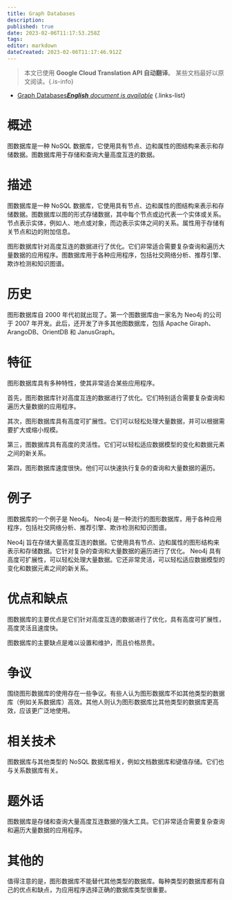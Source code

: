```yaml
---
title: Graph Databases
description: 
published: true
date: 2023-02-06T11:17:53.258Z
tags: 
editor: markdown
dateCreated: 2023-02-06T11:17:46.912Z
---
```


> 本文已使用 **Google Cloud Translation API 自动翻译**。
某些文档最好以原文阅读。{.is-info}



- [Graph Databases***English** document is available*](/en/Knowledge-base/Dictionary/graph-databases)
{.links-list}


# 概述
图数据库是一种 NoSQL 数据库，它使用具有节点、边和属性的图结构来表示和存储数据。图数据库用于存储和查询大量高度互连的数据。

# 描述
图数据库是一种 NoSQL 数据库，它使用具有节点、边和属性的图结构来表示和存储数据。图数据库以图的形式存储数据，其中每个节点或边代表一个实体或关系。节点表示实体，例如人、地点或对象，而边表示实体之间的关系。属性用于存储有关节点和边的附加信息。

图形数据库针对高度互连的数据进行了优化。它们非常适合需要复杂查询和遍历大量数据的应用程序。图数据库用于各种应用程序，包括社交网络分析、推荐引擎、欺诈检测和知识图谱。

# 历史
图形数据库自 2000 年代初就出现了。第一个图数据库由一家名为 Neo4j 的公司于 2007 年开发。此后，还开发了许多其他图数据库，包括 Apache Giraph、ArangoDB、OrientDB 和 JanusGraph。

# 特征
图形数据库具有多种特性，使其非常适合某些应用程序。

首先，图形数据库针对高度互连的数据进行了优化。它们特别适合需要复杂查询和遍历大量数据的应用程序。

其次，图形数据库具有高度可扩展性。它们可以轻松处理大量数据，并可以根据需要扩大或缩小规模。

第三，图数据库具有高度的灵活性。它们可以轻松适应数据模型的变化和数据元素之间的新关系。

第四，图形数据库速度很快。他们可以快速执行复杂的查询和大量数据的遍历。

# 例子
图数据库的一个例子是 Neo4j。 Neo4j 是一种流行的图形数据库，用于各种应用程序，包括社交网络分析、推荐引擎、欺诈检测和知识图谱。

Neo4j 旨在存储大量高度互连的数据。它使用具有节点、边和属性的图形结构来表示和存储数据。它针对复杂的查询和大量数据的遍历进行了优化。 Neo4j 具有高度可扩展性，可以轻松处理大量数据。它还非常灵活，可以轻松适应数据模型的变化和数据元素之间的新关系。

# 优点和缺点
图数据库的主要优点是它们针对高度互连的数据进行了优化，具有高度可扩展性，高度灵活且速度快。

图数据库的主要缺点是难以设置和维护，而且价格昂贵。

# 争议
围绕图形数据库的使用存在一些争议。有些人认为图形数据库不如其他类型的数据库（例如关系数据库）高效。其他人则认为图形数据库比其他类型的数据库更高效，应该更广泛地使用。

# 相关技术
图数据库与其他类型的 NoSQL 数据库相关，例如文档数据库和键值存储。它们也与关系数据库有关。

# 题外话
图数据库是存储和查询大量高度互连数据的强大工具。它们非常适合需要复杂查询和遍历大量数据的应用程序。

# 其他的
值得注意的是，图形数据库不能替代其他类型的数据库。每种类型的数据库都有自己的优点和缺点，为应用程序选择正确的数据库类型很重要。